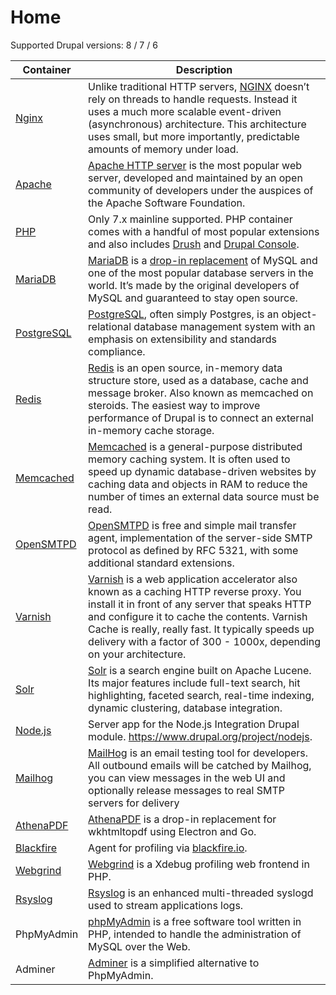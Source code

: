 # Home

Supported Drupal versions: 8 / 7 / 6

| Container | Description |
| --------- | ----------- |
| [Nginx] | Unlike traditional HTTP servers, [NGINX](http://nginx.org/) doesn’t rely on threads to handle requests. Instead it uses a much more scalable event-driven (asynchronous) architecture. This architecture uses small, but more importantly, predictable amounts of memory under load. |
| [Apache] | [Apache HTTP server](https://httpd.apache.org/) is the most popular web server, developed and maintained by an open community of developers under the auspices of the Apache Software Foundation. |
| [PHP] | Only 7.x mainline supported. PHP container comes with a handful of most popular extensions and also includes [Drush](http://drush.org/) and [Drupal Console](https://drupalconsole.com/). |
| [MariaDB] | [MariaDB](http://mariadb.org/) is a [drop-in replacement](https://en.wikipedia.org/wiki/Drop-in_replacement) of MySQL and one of the most popular database servers in the world. It’s made by the original developers of MySQL and guaranteed to stay open source. |
| [PostgreSQL] | [PostgreSQL](http://postgres.org), often simply Postgres, is an object-relational database management system with an emphasis on extensibility and standards compliance.|
| [Redis] | [Redis](https://redis.io/) is an open source, in-memory data structure store, used as a database, cache and message broker. Also known as memcached on steroids. The easiest way to improve performance of Drupal is to connect an external in-memory cache storage. |
| [Memcached] | [Memcached](https://memcached.org) is a general-purpose distributed memory caching system. It is often used to speed up dynamic database-driven websites by caching data and objects in RAM to reduce the number of times an external data source must be read. |
| [OpenSMTPD] | [OpenSMTPD](https://www.opensmtpd.org/) is free and simple mail transfer agent, implementation of the server-side SMTP protocol as defined by RFC 5321, with some additional standard extensions. |
| [Varnish] | [Varnish](http://varnish-cache.org/) is a web application accelerator also known as a caching HTTP reverse proxy. You install it in front of any server that speaks HTTP and configure it to cache the contents. Varnish Cache is really, really fast. It typically speeds up delivery with a factor of 300 - 1000x, depending on your architecture. |
| [Solr] | [Solr](http://lucene.apache.org/solr/) is a search engine built on Apache Lucene. Its major features include full-text search, hit highlighting, faceted search, real-time indexing, dynamic clustering, database integration. |
| [Node.js] | Server app for the Node.js Integration Drupal module. https://www.drupal.org/project/nodejs. |
| [Mailhog] | [MailHog](https://github.com/mailhog/MailHog) is an email testing tool for developers. All outbound emails will be catched by Mailhog, you can view messages in the web UI and optionally release messages to real SMTP servers for delivery |
| [AthenaPDF] | [AthenaPDF](http://www.athenapdf.com/) is a drop-in replacement for wkhtmltopdf using Electron and Go. |
| [Blackfire] | Agent for profiling via [blackfire.io](https://blackfire.io/docs/reference-guide/faq). |
| [Webgrind] | [Webgrind](https://github.com/jokkedk/webgrind) is a Xdebug profiling web frontend in PHP. |
| [Rsyslog] | [Rsyslog](http://www.rsyslog.com/) is an enhanced multi-threaded syslogd used to stream applications logs. |
| PhpMyAdmin | [phpMyAdmin](https://www.phpmyadmin.net/) is a free software tool written in PHP, intended to handle the administration of MySQL over the Web. |
| Adminer | [Adminer](https://www.adminer.org/) is a simplified alternative to PhpMyAdmin. |

[Apache]: containers/apache.md
[AthenaPDF]: containers/athenapdf.md
[Blackfire]: containers/blackfire.md
[Mailhog]: containers/mailhog.md
[MariaDB]: containers/mariadb.md
[Memcached]: containers/memcached.md
[Nginx]: containers/nginx.md
[Node.js]: containers/nodejs.md
[OpenSMTPD]: containers/opensmtpd.md
[PHP]: containers/php.md
[PostgreSQL]: containers/postgres.md
[Redis]: containers/redis.md
[Rsyslog]: containers/rsyslog.md
[Solr]: containers/solr.md
[Varnish]: containers/varnish.md
[Webgrind]: containers/webgrind.md
